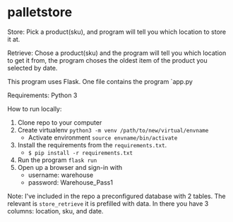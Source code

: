 # palletstore
Store: Pick a product(sku), and program will tell you which location to store it at. 

Retrieve: Chose a product(sku) and the program will tell you which location to get it from, the program choses the oldest item of the product you selected by date.

This program uses Flask. One file contains the program `app.py

Requirements:
Python 3

How to run locally:
1. Clone repo to your computer
2. Create virtualenv `python3 -m venv /path/to/new/virtual/envname`
    - Activate environment `source envname/bin/activate `
3. Install the requirements  from the `requirements.txt`.
    - `$ pip install -r requirements.txt`
4. Run the program `flask run`
5. Open up a browser and sign-in with
    - username: warehouse
    - password: Warehouse_Pass1
    
Note: I've included in the repo a preconfigured database with 2 tables. The relevant is `store_retrieve` it is prefilled with data. In there you have 3 columns: location, sku, and date.
